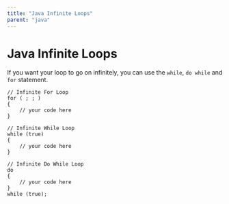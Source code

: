 ```yaml
---
title: "Java Infinite Loops"
parent: "java"
---
```


# Java Infinite Loops

If you want your loop to go on infinitely, you can use the `while`, `do while` and `for` statement.

    // Infinite For Loop
    for ( ; ; )
    {
        // your code here
    }

    // Infinite While Loop
    while (true)
    {
        // your code here
    }

    // Infinite Do While Loop
    do
    {
        // your code here
    }
    while (true);
